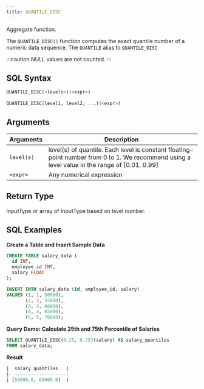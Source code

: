 ```yaml
---
title: QUANTILE_DISC
---
```


Aggregate function.

The `QUANTILE_DISC()` function computes the exact quantile number of a numeric data sequence.
The `QUANTILE` alias to `QUANTILE_DISC`

:::caution
NULL values are not counted.
:::

## SQL Syntax

```sql
QUANTILE_DISC(<levels>)(<expr>)
    
QUANTILE_DISC(level1, level2, ...)(<expr>)
```

## Arguments

| Arguments  | Description                                                                                                                                   |
|------------|-----------------------------------------------------------------------------------------------------------------------------------------------|
| `level(s)` | level(s) of quantile. Each level is constant floating-point number from 0 to 1. We recommend using a level value in the range of [0.01, 0.99] |
| `<expr>`   | Any numerical expression                                                                                                                      |

## Return Type

InputType or array of InputType based on level number.

## SQL Examples

**Create a Table and Insert Sample Data**
```sql
CREATE TABLE salary_data (
  id INT,
  employee_id INT,
  salary FLOAT
);

INSERT INTO salary_data (id, employee_id, salary)
VALUES (1, 1, 50000),
       (2, 2, 55000),
       (3, 3, 60000),
       (4, 4, 65000),
       (5, 5, 70000);
```

**Query Demo: Calculate 25th and 75th Percentile of Salaries**
```sql
SELECT QUANTILE_DISC(0.25, 0.75)(salary) AS salary_quantiles
FROM salary_data;
```

**Result**
```sql
|  salary_quantiles   |
|---------------------|
| [55000.0, 65000.0]  |
```
